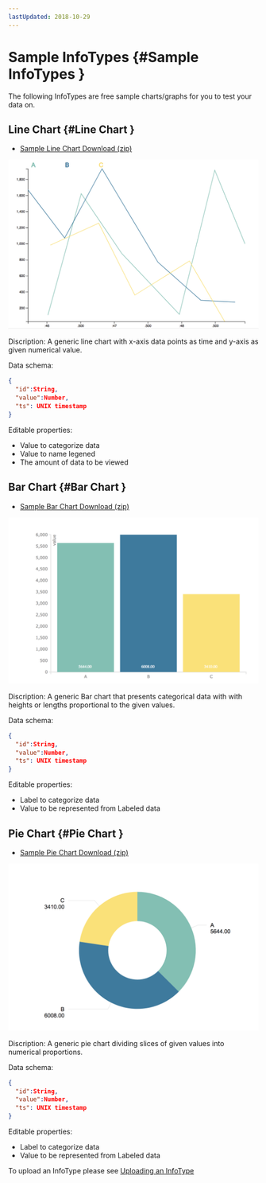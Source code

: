 ```yaml
---
lastUpdated: 2018-10-29
---
```


# Sample InfoTypes  {#Sample InfoTypes }

The following InfoTypes are free sample charts/graphs for you to test your data on. 

## Line Chart  {#Line Chart }

<ul> 
  <li><a href="/_asset/sample/linechart.zip" target="_blank">Sample Line Chart  Download (zip)</a></li> 
</ul> 

![](../_asset/images/InfoMotion/enebular-developers-template-linechart.png)

Discription: 
	A generic line chart with x-axis data points as time and y-axis as given numerical value. 

Data schema:
```json
{
  "id":String,
  "value":Number,
  "ts": UNIX timestamp
}
```

Editable properties: 
- Value to categorize data 
- Value to name legened 
- The amount of data to be viewed 

## Bar Chart  {#Bar Chart }

<ul> 
  <li><a href="/_asset/sample/barchart.zip" target="_blank">Sample Bar Chart Download (zip)</a>
  </li> 
</ul> 

![](../_asset/images/InfoMotion/enebular-developers-template-barchart.png)


Discription: 
		A generic Bar chart that presents categorical data with with heights or lengths proportional to the given values. 

Data schema: 
```json
{
  "id":String,
  "value":Number,
  "ts": UNIX timestamp
}
```

Editable properties: 
- Label to categorize data 
- Value to be represented from Labeled data 

## Pie Chart  {#Pie Chart }

<ul> 
  <li> 
    <a href="/_asset/sample/piechart.zip" target="_blank">Sample Pie Chart Download (zip)</a></li> 
</ul> 

![](../_asset/images/InfoMotion/enebular-developers-template-piechart.png)


Discription: 
	A generic pie chart dividing slices of given values into numerical proportions. 
	
Data schema:
```json
{
  "id":String,
  "value":Number,
  "ts": UNIX timestamp
}
```

Editable properties: 
- Label to categorize data 
- Value to be represented from Labeled data 

To upload an InfoType please see [Uploading an InfoType](./UploadInfoType.md) 
